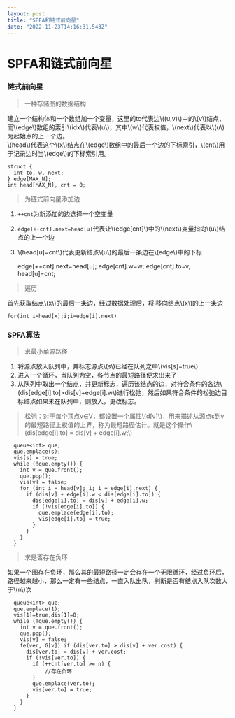 ```yaml
---
layout: post
title: "SPFA和链式前向星"
date: "2022-11-23T14:16:31.543Z"
---
```

SPFA和链式前向星
==========

### 链式前向星

> 一种存储图的数据结构

建立一个结构体和一个数组加一个变量，这里的to代表边\\((u,v)\\)中的\\(v\\)结点，而\\(edge\\)数组的索引\\(idx\\)代表\\(u\\)，其中\\(w\\)代表权值，\\(next\\)代表以\\(u\\)为起始点的上一个边。  
\\(head\\)代表这个\\(x\\)结点在\\(edge\\)数组中的最后一个边的下标索引，\\(cnt\\)用于记录边时当\\(edge\\)的下标索引用。

    struct {
      int to, w, next;
    } edge[MAX_N];
    int head[MAX_N], cnt = 0;
    

> 为链式前向星添加边

1.  `++cnt`为新添加的边选择一个空变量
2.  `edge[++cnt].next=head[u]`代表让\\(edge\[cnt\]\\)中的\\(next\\)变量指向\\(u\\)结点的上一个边
3.  \\(head\[u\]=cnt\\)代表更新结点\\(u\\)的最后一条边在\\(edge\\)中的下标

    edge[++cnt].next=head[u];
    edge[cnt].w=w;
    edge[cnt].to=v;
    head[u]=cnt;
    

> 遍历

首先获取结点\\(x\\)的最后一条边，经过数据处理后，将i移向结点\\(x\\)的上一条边

    for(int i=head[x];i;i=edge[i].next)
    

### SPFA算法

> 求最小单源路径

1.  将源点放入队列中，并标志源点\\(s\\)已经在队列之中\\(vis\[s\]=true\\)
2.  进入一个循环，当队列为空，各节点的最短路径便求出来了
3.  从队列中取出一个结点，并更新标志，遍历该结点的边，对符合条件的各边\\(dis\[edge\[i\].to\]>dis\[v\]+edge\[i\].w\\)进行松弛，然后如果符合条件的松弛边目标结点如果未在队列中，则放入，更改标志。

> 松弛：对于每个顶点v∈V，都设置一个属性\\(d\[v\]\\)，用来描述从源点s到v的最短路径上权值的上界，称为最短路径估计。就是这个操作\\(dis\[edge\[i\].to\] = dis\[v\] + edge\[i\].w;\\)

      queue<int> que;
      que.emplace(s);
      vis[s] = true;
      while (!que.empty()) {
        int v = que.front();
        que.pop();
        vis[v] = false;
        for (int i = head[v]; i; i = edge[i].next) {
          if (dis[v] + edge[i].w < dis[edge[i].to]) {
            dis[edge[i].to] = dis[v] + edge[i].w;
            if (!vis[edge[i].to]) {
              que.emplace(edge[i].to);
              vis[edge[i].to] = true;
            }
          }
        }
      }
    

> 求是否存在负环

如果一个图存在负环，那么其的最短路径一定会存在一个无限循环，经过负环后，路径越来越小，那么一定有一些结点，一直入队出队，判断是否有结点入队次数大于\\(n\\)次

      queue<int> que;
      que.emplace(1);
      vis[1]=true,dis[1]=0;
      while (!que.empty()) {
        int v = que.front();
        que.pop();
        vis[v] = false;
        fe(ver, G[v]) if (dis[ver.to] > dis[v] + ver.cost) {
          dis[ver.to] = dis[v] + ver.cost;
          if (!vis[ver.to]) {
            if (++cnt[ver.to] >= n) {
                //存在负环
            }
            que.emplace(ver.to);
            vis[ver.to] = true;
          }
        }
      }
